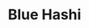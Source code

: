 ---
layout: place
title: "Blue Hashi"
permalink: /idaho/idaho-falls/blue-hashi.html
stateAbbr: ID
stateName: Idaho
cityName: Idaho Falls
seo:
  name: "Blue Hashi"
  type: Restaurant
  links: https://bluehashisushi.com/
description: "Looking for sushi in Idaho Falls, Idaho? Check out Blue Hashi for a delightful Japanese dining experience. Enjoy a variety of sushi and other dishes in a wel..."
place_id: ChIJOaKkICJfVFMRsAjDTJUuQ9A
photos:
  - name: >-
      places/ChIJOaKkICJfVFMRsAjDTJUuQ9A/photos/AeeoHcKJhHUZyVmcoSkWREMmoa8riNpCfokonLBEPEvjkJ_i4YdJSlq9FjMO6Wil__ASpt0ouTPKMzw0oi9g18KXOKCuDb28GHjn5rLp9kIq98_rce5PKVPTC6DdrMj_aFApYxCTS8LBcu2DJAiHpGmFIR77HZaje5bLZPAYu38bgEq4XNxcDBwYxsxFdjyt3_WlhZb_s_USfGiI_QJWARhbt_kwWISyNeLiImg7ijlVOGMOCDmLwBU9fXMPIIoUHnzbW_mdKARwZ_9XquXrplLGcAtn4AXB8wJ_lAdWWPPoeMCY0np0_rF1NHfPTg6e8dnQm8p6Xshg4y2FXyCmva6lxTbCN0O2blJtGQLx2udRRoaKR4gGXSFTZIAo0RHH1JWYx2-rshq5nG-SLQPJYXI81mPRq4b1XsP-mDFQHjlMg_8hKsEN
    widthPx: 4800
    heightPx: 3600
    authorAttributions:
      - displayName: Top-Notch Office
        uri: https://maps.google.com/maps/contrib/111066173690531933917
        photoUri: >-
          https://lh3.googleusercontent.com/a/ACg8ocJxHKGhvn1RK7KTsQcl0xoY28zraV4XeIMbskET_H_oa-YA0w=s100-p-k-no-mo
    flagContentUri: >-
      https://www.google.com/local/imagery/report/?cb_client=maps_api_places.places_api&image_key=!1e10!2sCIHM0ogKEICAgIDN8-bN4wE&hl=en-US
    googleMapsUri: >-
      https://www.google.com/maps/place//data=!3m4!1e2!3m2!1sCIHM0ogKEICAgIDN8-bN4wE!2e10!4m2!3m1!1s0x53545f2220a4a239:0xd0432e954cc308b0
  - name: >-
      places/ChIJOaKkICJfVFMRsAjDTJUuQ9A/photos/AeeoHcJWgM62-KTGtD_9b4KJM3vBnKz_jlrO5lwe8ersqLMpvNzsSey_pQ8PGATjS48XZP3LlJHthnzqMXw6s9OobWLrJa5W-fEykWDSPsDYxNCd1qYrDFjN5VQ8hJW1kR-fKVGh2BXiXzxlJqMcAV7Br5FwIF9PlQU8ftAK3Lwz-AjlOjs3fKeFUCo1NzGPZcIqy7mMHOBL_ZfKNv6JewmzSCt2FNfdYq1eENvr73x5YWyqbND56BmgxW5qHy_9CRfB-guYz3T5eVaQIB7lVza-jEpjp_dLLMOnb6Siqs28qW9d5Q
    widthPx: 540
    heightPx: 960
    authorAttributions:
      - displayName: Blue Hashi
        uri: https://maps.google.com/maps/contrib/103901706577198230746
        photoUri: >-
          https://lh3.googleusercontent.com/a-/ALV-UjUOWkmqkmz4VQRIGqzKMWvgWvezO84vqMvMHIt77R6tEcIq3xY=s100-p-k-no-mo
    flagContentUri: >-
      https://www.google.com/local/imagery/report/?cb_client=maps_api_places.places_api&image_key=!1e10!2sAF1QipNeN0EUaADOoEJmi1H4UqBO2mChBvS5m828Ro8J&hl=en-US
    googleMapsUri: >-
      https://www.google.com/maps/place//data=!3m4!1e2!3m2!1sAF1QipNeN0EUaADOoEJmi1H4UqBO2mChBvS5m828Ro8J!2e10!4m2!3m1!1s0x53545f2220a4a239:0xd0432e954cc308b0
  - name: >-
      places/ChIJOaKkICJfVFMRsAjDTJUuQ9A/photos/AeeoHcLkj9idv5VwZmLTHTkVQ5COzVIOukoU-ebNq5-edtYmWSIauwYcpmR-reWMBX-TYazAB7PxMCWP2rkOD4KNS8Whs7bYUPGijYiZnBlsBTgAAKiHg72se6VeVEXdTGxYYeMwpwZfFX_uh1tWulj5oKACiZOROuFS21ELzOEYYL9w2uKlK84_9sqWjY1eWcicHh6mf-IFTNvrXFwPLpfgwFtw7ihbYyE2sq7SUb4YeSCu5lail1UCv9J1G_4_xwdD-zlSDrH3N9G26UEBXi4DQm7IpxTQTDJ0yJSG5amaZQ4fzNfD3uBsId1-bklCslKxbiMxs4k3V3_xBOMhQeucJ9wcK--LYqFcJEz4XhF6za6F22r5VckhViqZzdGdHDPABQ5ezVSmYy9JXyLq9Quzf-Kh6FogQ-491zcCU6Bkbq--CWM
    widthPx: 3024
    heightPx: 4032
    authorAttributions:
      - displayName: Jenny Beth Stenquist
        uri: https://maps.google.com/maps/contrib/107688000457335335119
        photoUri: >-
          https://lh3.googleusercontent.com/a-/ALV-UjWhOG1FHeTeJGazdURFcbS21CWrSiGAgt87crnppOHzUtA8ctQ=s100-p-k-no-mo
    flagContentUri: >-
      https://www.google.com/local/imagery/report/?cb_client=maps_api_places.places_api&image_key=!1e10!2sCIHM0ogKEICAgMDIwKHtvgE&hl=en-US
    googleMapsUri: >-
      https://www.google.com/maps/place//data=!3m4!1e2!3m2!1sCIHM0ogKEICAgMDIwKHtvgE!2e10!4m2!3m1!1s0x53545f2220a4a239:0xd0432e954cc308b0
  - name: >-
      places/ChIJOaKkICJfVFMRsAjDTJUuQ9A/photos/AeeoHcKzXvDhAJd7_u1-i_XSdB-14nPsRml5k4_VBOcK9p3EW8g9j2GTT4Ex2ZAWjMIhmhImXZETp47kkoS7mLuuVHXuXC13tgrSYh-F-zk1j3zpUBI373OOYdfOovYe2juR5fzbvOGeHitp_FBtSYhOw5Hu1TBzVIUQiNxA2iGw7qN8Xq_Bcg3UCkJOG4STd7xidRvcE-RgwtJ2KV5U4htGeSU1B33VG3BHGV_bVWXiPGZtPvh5juP3cxLY-dJqqCdDPILkgd_2xxU-qXNnsFPen9iXHuJeFuSSlvP4uooBZD6rj9eFtYd3Vt9uCx7gdulEtHUg0AFSe0-dEiiuGfwuZPEM9AwXJFQ1-OCoUn_aSE6TMgRZMc0zX8DPv4dO88K-WQXzEH8RPz8PD-6ikDA_cOf8UsgG_ZUyjS61U6zbmGAJ40c
    widthPx: 3024
    heightPx: 4032
    authorAttributions:
      - displayName: Charise Mills
        uri: https://maps.google.com/maps/contrib/108590531482803890185
        photoUri: >-
          https://lh3.googleusercontent.com/a-/ALV-UjXW-JQS2fW2010tfUAGPHPdB1xaKnhKRk5i3PlEW2U7BSx-H_YldA=s100-p-k-no-mo
    flagContentUri: >-
      https://www.google.com/local/imagery/report/?cb_client=maps_api_places.places_api&image_key=!1e10!2sCIHM0ogKEICAgIDV6eriqAE&hl=en-US
    googleMapsUri: >-
      https://www.google.com/maps/place//data=!3m4!1e2!3m2!1sCIHM0ogKEICAgIDV6eriqAE!2e10!4m2!3m1!1s0x53545f2220a4a239:0xd0432e954cc308b0
  - name: >-
      places/ChIJOaKkICJfVFMRsAjDTJUuQ9A/photos/AeeoHcIJqhNQXeQlkTPXdlIyy2Tc1ehqPkElk-ktEUNp8Yqi13UOHwnI7ASAG54oqiCzhs_P_dgIvVJIuRvdDbo0Gjd3WsNV1f1Ju6cT3OF8YBm-AtTflKJ5CY6s49MLWx97wJQ5MPW02RRJqP2Y9hLb1z-yaHBu-GEZMB8trxNdGEwsKDQl8NPrviBGJijynG7kkMC8hyhW2UffL71BzguqGLc0P2gj5jfMsZG6Wl_X5GgI2kBvAXIL8_anUcG3O-AJE7D4HZFBC543hd6rnq1oLobGlCBCYisZPX7nesv7NSWOGE_IVU6NJlGDnod9yGvBwkt556W6Dl6VfhfGkNjDXDOIe85how4EnxWX9cpic3E50zbQEjBxrRcloM8pNirLV4CxeX5WBTW2gAzBxbYYOCsXRKjvzKq46_s2_vHmaZ4P1zPt
    widthPx: 3024
    heightPx: 4032
    authorAttributions:
      - displayName: Mike F
        uri: https://maps.google.com/maps/contrib/110130776510114761188
        photoUri: >-
          https://lh3.googleusercontent.com/a-/ALV-UjW5yoTshH-6RbcDNbwlyIrxcVE73k1L_vnFtt2bCHtZJ56eCYWD=s100-p-k-no-mo
    flagContentUri: >-
      https://www.google.com/local/imagery/report/?cb_client=maps_api_places.places_api&image_key=!1e10!2sCIHM0ogKEICAgIDbn_iOwAE&hl=en-US
    googleMapsUri: >-
      https://www.google.com/maps/place//data=!3m4!1e2!3m2!1sCIHM0ogKEICAgIDbn_iOwAE!2e10!4m2!3m1!1s0x53545f2220a4a239:0xd0432e954cc308b0
  - name: >-
      places/ChIJOaKkICJfVFMRsAjDTJUuQ9A/photos/AeeoHcJTMJeq-h5rVbdKQpcxnuUXCGqHATZIfz38V6Nqr1Q-12R6Mw4HhFHYnuYA_qxkw-g4lME7Osh6fy_TGRgr_yhu9pjCtaEJZD3M9Oe4Hi3fmAbTSazJ21Eeh5EyN-ETKTvRF5CD64zZtn3uKDwl14f5NWanKwp1Uxf_o8dhXKmEMNjHM8TjFN5VnquP90H7mrfklat2_GK8aT2tXOVr1w3oVrZyO3rax9GKC5dgL5Romf7Wvn4Z0-h6CRYNNds6gHmT7R2Ss9NgsWvEfWhbh3MbUqRYnbYhCf0Rw21wOdJnE7LMKNkdaHi-xSApLL6_3btmmkpNWrpcbsbr3acpfZ-AnQ2_E2jsej9xYVavmGC2jOqS_Yiah4UlhUg9KXHMqzhSOM2q3XWKYystRJjIcnBib_InhiHQSIYzuPZFoXdoWF7_
    widthPx: 4160
    heightPx: 3120
    authorAttributions:
      - displayName: Esperanza Muniz
        uri: https://maps.google.com/maps/contrib/112595128967188475018
        photoUri: >-
          https://lh3.googleusercontent.com/a-/ALV-UjWDUwN4hFRBuP_3wIY4ndrxPa1FTbtLtsTPqSbhF4mE1vUGE7xQ=s100-p-k-no-mo
    flagContentUri: >-
      https://www.google.com/local/imagery/report/?cb_client=maps_api_places.places_api&image_key=!1e10!2sCIHM0ogKEICAgIDmi5qNhQE&hl=en-US
    googleMapsUri: >-
      https://www.google.com/maps/place//data=!3m4!1e2!3m2!1sCIHM0ogKEICAgIDmi5qNhQE!2e10!4m2!3m1!1s0x53545f2220a4a239:0xd0432e954cc308b0
  - name: >-
      places/ChIJOaKkICJfVFMRsAjDTJUuQ9A/photos/AeeoHcI-RnZuSWgOCmfVlorl1IcQr8EGyz1faz9qqpJBCXxKBv557OCMHxQYHXmJGGQLmrpfIraSkrPXra4sE7Ulq8N7SALvZZcgPMbhlN3arJ8d4brtuFY57EDaLzyMe-VcRDHQ-7OOwObo4pfWipZYn1_Vr-xBxljvGQNtM3QOvrukPvCEj1icWP3fVKzaHbQzJ-iSv1mg_bBy1vuQ7MD-k5MnVjBTt1iuckIT1jxzUj27FFI6LwbSUGG33B6jg4mbePCpyZsIaQ9CxMxuYLaBd7jVvEW04Ou4r31n9deYPLs4JGbsszjRAAZHH93MsW_3H-YpqPFJhujCs3dPw8yVvCLCY0LKUxHabA4mZH70P2uRQcTn69MgHWgzXyfFMHulYIBY37-XOa9-DEuPopLwNj3hUU9zC2HBwMCBvTqJUqlmXA
    widthPx: 4080
    heightPx: 2296
    authorAttributions:
      - displayName: Elsie Anderson
        uri: https://maps.google.com/maps/contrib/110606126284695188523
        photoUri: >-
          https://lh3.googleusercontent.com/a-/ALV-UjXibg-D9KCoCZ9RmoafrWocsvtyMTTBwMzUWiwJN_l8pyMk6NFaLA=s100-p-k-no-mo
    flagContentUri: >-
      https://www.google.com/local/imagery/report/?cb_client=maps_api_places.places_api&image_key=!1e10!2sCIHM0ogKEICAgIC9i_idJg&hl=en-US
    googleMapsUri: >-
      https://www.google.com/maps/place//data=!3m4!1e2!3m2!1sCIHM0ogKEICAgIC9i_idJg!2e10!4m2!3m1!1s0x53545f2220a4a239:0xd0432e954cc308b0
  - name: >-
      places/ChIJOaKkICJfVFMRsAjDTJUuQ9A/photos/AeeoHcKRAKT_WmjCRZUuq8z80Icx_-fFBwKHHm-AZ3e_N8s9D-2vkDeGQsASTCgc8-i0V_A16t2NgK_IDykYISto_mGSZVYIlXVygSKDhtfj5lNwZFVgdMyniTx6raY9c5W4SIFNIE0k3KXuHKWmCKD0To84u6FinK_hIO7EM146hMpE-iF9t2jlC4KS4eszXMosqtpwi3cYHQJZQPtuYrvdfKxL8i6vH7bYzTKGVX1PQST0bSvV13XqgzPLGeMpDFsO247loQm6UA1ikiuYvlduG2RE3ccTLONpUwYG2lHiAjSJsAGyrCTsjkfZK4645AL-tJWX7lw5cNEC0MZAz54TzUirMyWh9l9d3qGmf86_6qn3I4IqRFulgITDmFKGghtEg1qQVYGeIvmq5eFf1BcMiocoisnxz_FzaU0LMKJs2Ki3LiDI
    widthPx: 3120
    heightPx: 3120
    authorAttributions:
      - displayName: Elisha Whiteman
        uri: https://maps.google.com/maps/contrib/103614434379521250759
        photoUri: >-
          https://lh3.googleusercontent.com/a-/ALV-UjX9sogHM9YYS1VWWCMJfIz-4KZCM4fwaclC5eiGcadFoVPXBFC1=s100-p-k-no-mo
    flagContentUri: >-
      https://www.google.com/local/imagery/report/?cb_client=maps_api_places.places_api&image_key=!1e10!2sCIHM0ogKEICAgIDm7dGwwgE&hl=en-US
    googleMapsUri: >-
      https://www.google.com/maps/place//data=!3m4!1e2!3m2!1sCIHM0ogKEICAgIDm7dGwwgE!2e10!4m2!3m1!1s0x53545f2220a4a239:0xd0432e954cc308b0
  - name: >-
      places/ChIJOaKkICJfVFMRsAjDTJUuQ9A/photos/AeeoHcLMDtb4n7XFqm4gMDl4o7j8T6xPxWCiYUlQr2rp1VnmT6sEgPfKYIIrCgtGnOfHzNKp2KXcOcvc3VoTTk8JZ4lRB0v5w6YY-CNoScVayNwfoFpczdIyfoP6uHDZ1ZspYozeoI5gwQiAvi-IwX_ACliuDHgix0-7h9mziLXf-i5JettB9Q22DyvfHzoddEtdothlnSBhs6LIyoZmfUQQxCExtHO8W2LLygbq-t2tHNACNVS6sJA3n4enpXioEeE-EdVVuuAfakI0P7HwOatUMhet8w21uG8ax4HhWpz3k6tFUIBsENe4CZpf810NEceRc1_q-v9lfLfrJkTjTOq1pk8uc-ihPxtuIIN0ZO-7tFK1wwjRQN0wO_c7uNAU-85BSRp_bML1ajFFVt7EwRScYuWZPpURlNmOYvk37s-bE-PexV2F
    widthPx: 3024
    heightPx: 4032
    authorAttributions:
      - displayName: Ben M
        uri: https://maps.google.com/maps/contrib/107067189883491073985
        photoUri: >-
          https://lh3.googleusercontent.com/a-/ALV-UjWdajULCeTuz3HFzCpp3TwA8N2VYKplAcVXzmNhfNqCOX4jKW8j=s100-p-k-no-mo
    flagContentUri: >-
      https://www.google.com/local/imagery/report/?cb_client=maps_api_places.places_api&image_key=!1e10!2sCIHM0ogKEICAgICPtNCgygE&hl=en-US
    googleMapsUri: >-
      https://www.google.com/maps/place//data=!3m4!1e2!3m2!1sCIHM0ogKEICAgICPtNCgygE!2e10!4m2!3m1!1s0x53545f2220a4a239:0xd0432e954cc308b0
  - name: >-
      places/ChIJOaKkICJfVFMRsAjDTJUuQ9A/photos/AeeoHcLWHxK8Jw2AvzyMuLezjA0SMx1Xz-oOfkMBZh1TJLjALtL5J0KX_UCWFjArS_VS8ByzTcT_qnxHZdbGbCBZezMV0g8vtCY4C-iM73D0Onm4qwAfGPsb1IgJYjyrwmtVhvw6poqV_wEkQwVh0HbS5fG7B1SgGYfiVQ-JfhsP236s1gG9zX4yTuOfA5FiJ0gKTK1hThA8y5KKUd8kG1OK3M5FrxzCG6n5XI8HoE6KJjZHG-2YFpoVm72wAX7VjNW_zqYbuvSSEH3KvlU2t5CChUTwbIOStWGRuMYhG2GwLq63Xaob-PPRiZm6Jt6sEFdsJw9kreI0kGpqe2DJsOe9LsuFcvkpwpuV4TL4g397g2VAFpZLv-iJ8HjRO7Yu1EJqYOCfHZlIy8cn6FHhObhIEUd3qlFnImaQpPV55gsnLAseQw
    widthPx: 4032
    heightPx: 3024
    authorAttributions:
      - displayName: Top-Notch Office
        uri: https://maps.google.com/maps/contrib/111066173690531933917
        photoUri: >-
          https://lh3.googleusercontent.com/a/ACg8ocJxHKGhvn1RK7KTsQcl0xoY28zraV4XeIMbskET_H_oa-YA0w=s100-p-k-no-mo
    flagContentUri: >-
      https://www.google.com/local/imagery/report/?cb_client=maps_api_places.places_api&image_key=!1e10!2sCIHM0ogKEICAgIDN8-bNIw&hl=en-US
    googleMapsUri: >-
      https://www.google.com/maps/place//data=!3m4!1e2!3m2!1sCIHM0ogKEICAgIDN8-bNIw!2e10!4m2!3m1!1s0x53545f2220a4a239:0xd0432e954cc308b0
address: 6509, 2894 S 25th E, Idaho Falls, ID 83404, USA
street: 6509, 2894 S 25th E
city: Idaho Falls
state: ID
zip: '83404'
country: USA
neighborhood: null
latitude: '43.471628'
longitude: '-111.985238'
accessibility_options:
  wheelchairAccessibleParking: true
  wheelchairAccessibleEntrance: true
  wheelchairAccessibleRestroom: true
  wheelchairAccessibleSeating: true
business_status: OPERATIONAL
name: Blue Hashi
google_maps_links:
  directionsUri: >-
    https://www.google.com/maps/dir//''/data=!4m7!4m6!1m1!4e2!1m2!1m1!1s0x53545f2220a4a239:0xd0432e954cc308b0!3e0
  placeUri: https://maps.google.com/?cid=15006889602101479600
  writeAReviewUri: >-
    https://www.google.com/maps/place//data=!4m3!3m2!1s0x53545f2220a4a239:0xd0432e954cc308b0!12e1
  reviewsUri: >-
    https://www.google.com/maps/place//data=!4m4!3m3!1s0x53545f2220a4a239:0xd0432e954cc308b0!9m1!1b1
  photosUri: >-
    https://www.google.com/maps/place//data=!4m3!3m2!1s0x53545f2220a4a239:0xd0432e954cc308b0!10e5
primary_type: Sushi Restaurant
opening_hours:
  regular: null
  current: null
secondary_opening_hours:
  regular:
    weekdayDescriptions: null
    type: null
  current:
    weekdayDescriptions: null
    type: null
phone: (208) 525-2583
price_level: PRICE_LEVEL_MODERATE
price_range: $20 &ndash; $30
rating: '4.3'
rating_count: 947
website: https://bluehashisushi.com/
reviews: null
parking_options: null
payment_options: null
allow_dogs: null
curbside_pickup: null
delivery: null
dine_in: null
good_for_children: null
good_for_groups: null
good_for_sports: null
live_music: null
menu_for_children: null
outdoor_seating: null
reservable: null
restroom: null
serves_beer: null
serves_breakfast: null
serves_brunch: null
serves_cocktails: null
serves_coffee: null
serves_dinner: null
serves_dessert: null
serves_lunch: null
serves_vegetarian_food: null
serves_wine: null
takeout: null
summary: null

---